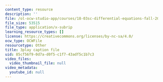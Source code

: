```yaml
---
content_type: resource
description: ''
file: /ol-ocw-studio-app/courses/18-03sc-differential-equations-fall-2011/85cf56f90d7ad0f5c1f743adf5c1b7c3_EQJBp6Ym-6A.srt
file_size: 53515
file_type: application/x-subrip
learning_resource_types: []
license: https://creativecommons.org/licenses/by-nc-sa/4.0/
ocw_type: OCWFile
resourcetype: Other
title: 3play caption file
uid: 85cf56f9-0d7a-d0f5-c1f7-43adf5c1b7c3
video_files:
  video_thumbnail_file: null
video_metadata:
  youtube_id: null
---
```

